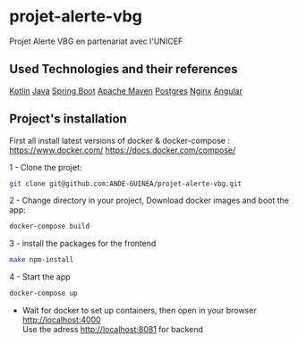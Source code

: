 # projet-alerte-vbg
Projet Alerte VBG en partenariat avec l'UNICEF
## Used Technologies and their references
[Kotlin](https://kotlinlang.org)
[Java]() 
[Spring Boot](https://spring.io/)
[Apache Maven](https://maven.apache.org/)
[Postgres](https://www.postgresql.org/)
[Nginx](https://nginx.org/en/)
[Angular](https://cli.angular.io/)


## Project's installation

First all install latest versions of docker & docker-compose :
https://www.docker.com/
https://docs.docker.com/compose/

1 - Clone the projet:
```sh
git clone git@github.com:ANDE-GUINEA/projet-alerte-vbg.git
```
2 - Change directory in your project, Download docker images and boot the app:
```sh
docker-compose build
```
3 - install the packages for the frontend 
```sh 
make npm-install
```
4 - Start the app 
```sh 
docker-compose up 
```

- Wait for docker to set up containers, then open in your browser [http://localhost:4000](http://localhost:400)  
Use the adress [http://localhost:8081](http://localhost:8081) for backend 